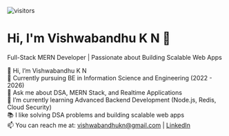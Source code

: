  ![visitors](https://visitor-badge.laobi.icu/badge?page_id=vishwabandhukn)
# Hi, I'm Vishwabandhu K N 👋  
Full-Stack MERN Developer | Passionate about Building Scalable Web Apps  

👷 Hi, I’m Vishwabandhu K N  
🔭 Currently pursuing BE in Information Science and Engineering (2022 - 2026)  
💬 Ask me about DSA, MERN Stack, and Realtime Applications  
🌱 I’m currently learning Advanced Backend Development (Node.js, Redis, Cloud Security)  
📚 I like solving DSA problems and building scalable web apps  
📫 You can reach me at: vishwabandhukn@gmail.com | [LinkedIn](https://www.linkedin.com/in/vishwabandhu-kn-37375325b/)  
